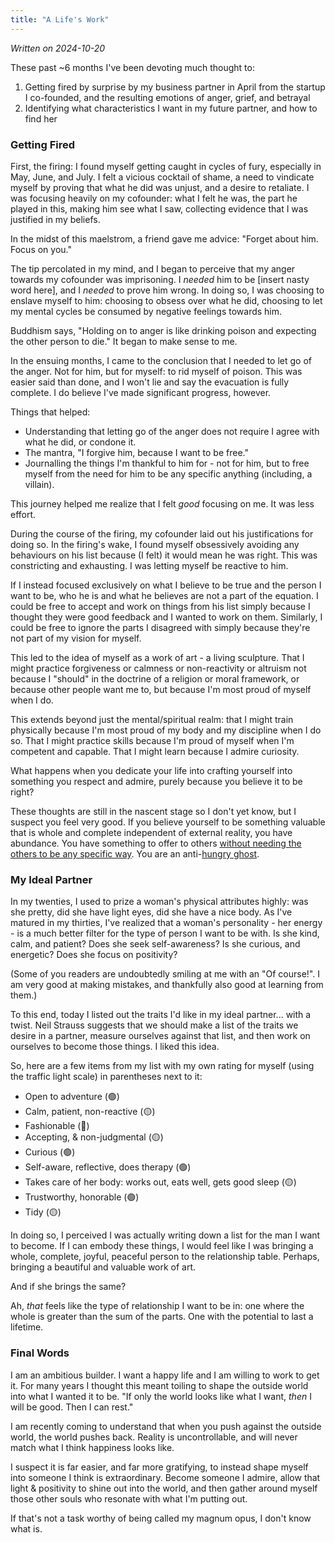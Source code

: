 ```yaml
---
title: "A Life's Work"
---
```


_Written on 2024-10-20_

These past ~6 months I've been devoting much thought to:

1. Getting fired by surprise by my business partner in April from the startup I co-founded, and the resulting emotions of anger, grief, and betrayal
2. Identifying what characteristics I want in my future partner, and how to find her

### Getting Fired
First, the firing: I found myself getting caught in cycles of fury, especially in May, June, and July. I felt a vicious cocktail of shame, a need to vindicate myself by proving that what he did was unjust, and a desire to retaliate. I was focusing heavily on my cofounder: what I felt he was, the part he played in this, making him see what I saw, collecting evidence that I was justified in my beliefs.

In the midst of this maelstrom, a friend gave me advice: "Forget about him. Focus on you."

The tip percolated in my mind, and I began to perceive that my anger towards my cofounder was imprisoning. I _needed_ him to be [insert nasty word here], and I _needed_ to prove him wrong. In doing so, I was choosing to enslave myself to him: choosing to obsess over what he did, choosing to let my mental cycles be consumed by negative feelings towards him.

Buddhism says, "Holding on to anger is like drinking poison and expecting the other person to die." It began to make sense to me.

In the ensuing months, I came to the conclusion that I needed to let go of the anger. Not for him, but for myself: to rid myself of poison. This was easier said than done, and I won't lie and say the evacuation is fully complete. I do believe I've made significant progress, however.

Things that helped:
- Understanding that letting go of the anger does not require I agree with what he did, or condone it.
- The mantra, "I forgive him, because I want to be free."
- Journalling the things I'm thankful to him for - not for him, but to free myself from the need for him to be any specific anything (including, a villain).

This journey helped me realize that I felt _good_ focusing on me. It was less effort. 

During the course of the firing, my cofounder laid out his justifications for doing so. In the firing's wake, I found myself obsessively avoiding any behaviours on his list because (I felt) it would mean he was right. This was constricting and exhausting. I was letting myself be reactive to him.

If I instead focused exclusively on what I believe to be true and the person I want to be, who he is and what he believes are not a part of the equation. I could be free to accept and work on things from his list simply because I thought they were good feedback and I wanted to work on them. Similarly, I could be free to ignore the parts I disagreed with simply because they're not part of my vision for myself.

This led to the idea of myself as a work of art - a living sculpture. That I might practice forgiveness or calmness or non-reactivity or altruism not because I "should" in the doctrine of a religion or moral framework, or because other people want me to, but because I'm most proud of myself when I do. 

This extends beyond just the mental/spiritual realm: that I might train physically because I'm most proud of my body and my discipline when I do so. That I might practice skills because I'm proud of myself when I'm competent and capable. That I might learn because I admire curiosity.

What happens when you dedicate your life into crafting yourself into something you respect and admire, purely because you believe it to be right?

These thoughts are still in the nascent stage so I don't yet know, but I suspect you feel very good. If you believe yourself to be something valuable that is whole and complete independent of external reality, you have abundance. You have something to offer to others [without needing the others to be any specific way](https://altered.substack.com/p/charisma). You are an anti-[hungry ghost](https://en.wikipedia.org/wiki/Hungry_ghost).

### My Ideal Partner
In my twenties, I used to prize a woman's physical attributes highly: was she pretty, did she have light eyes, did she have a nice body. As I've matured in my thirties, I've realized that a woman's personality - her energy - is a much better filter for the type of person I want to be with. Is she kind, calm, and patient? Does she seek self-awareness? Is she curious, and energetic? Does she focus on positivity?

(Some of you readers are undoubtedly smiling at me with an "Of course!". I am very good at making mistakes, and thankfully also good at learning from them.)

To this end, today I listed out the traits I'd like in my ideal partner... with a twist. Neil Strauss suggests that we should make a list of the traits we desire in a partner, measure ourselves against that list, and then work on ourselves to become those things. I liked this idea.

So, here are a few items from my list with my own rating for myself (using the traffic light scale) in parentheses next to it:

- Open to adventure (🟢)
- Calm, patient, non-reactive (🟡)
- Fashionable (🔴)
- Accepting, & non-judgmental (🟡)
- Curious (🟢)
- Self-aware, reflective, does therapy (🟢)
- Takes care of her body: works out, eats well, gets good sleep (🟡)
- Trustworthy, honorable (🟢)
- Tidy (🟡)

In doing so, I perceived I was actually writing down a list for the man I want to become. If I can embody these things, I would feel like I was bringing a whole, complete, joyful, peaceful person to the relationship table. Perhaps, bringing a beautiful and valuable work of art.

And if she brings the same?

Ah, _that_ feels like the type of relationship I want to be in: one where the whole is greater than the sum of the parts. One with the potential to last a lifetime.

### Final Words
I am an ambitious builder. I want a happy life and I am willing to work to get it. For many years I thought this meant toiling to shape the outside world into what I wanted it to be. "If only the world looks like what I want, _then_ I will be good. Then I can rest."

I am recently coming to understand that when you push against the outside world, the world pushes back. Reality is uncontrollable, and will never match what I think happiness looks like.

I suspect it is far easier, and far more gratifying, to instead shape myself into someone I think is extraordinary. Become someone I admire, allow that light & positivity to shine out into the world, and then gather around myself those other souls who resonate with what I'm putting out.

If that's not a task worthy of being called my magnum opus, I don't know what is.
